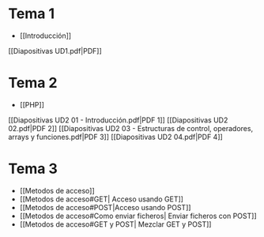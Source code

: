 # Tema 1
- [[Introducción]]

[[Diapositivas UD1.pdf|PDF]]


# Tema 2
- [[PHP]]

[[Diapositivas UD2 01 - Introducción.pdf|PDF 1]] [[Diapositivas UD2 02.pdf|PDF 2]] [[Diapositivas UD2 03 - Estructuras de control, operadores, arrays y funciones.pdf|PDF 3]] [[Diapositivas UD2 04.pdf|PDF 4]]


# Tema 3
- [[Metodos de acceso]]
- [[Metodos de acceso#GET| Acceso usando GET]]
- [[Metodos de acceso#POST|Acceso usando POST]]
- [[Metodos de acceso#Como enviar ficheros| Enviar ficheros con POST]]
- [[Metodos de acceso#GET y POST| Mezclar GET y POST]]